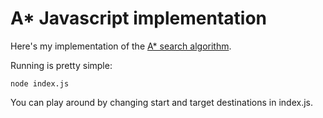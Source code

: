 # A* Javascript implementation

Here's my implementation of the [A* search algorithm](https://en.wikipedia.org/wiki/A*_search_algorithm).

Running is pretty simple:

`node index.js`

You can play around by changing start and target destinations in index.js.